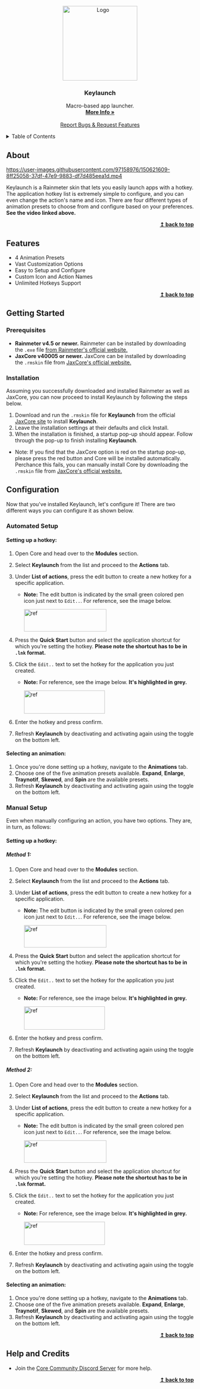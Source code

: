<div id="top"></div>

<br />
<div align="center">
  <a href="https://github.com/Jax-Core/Keylaunch">
    <img src="" alt="Logo" width="200" height="200">
  </a>

<h3 align="center">Keylaunch</h3>

  <p align="center">
    Macro-based app launcher.
    <br />
    <a href="https://www.deviantart.com/jaxoriginals/art/Keylaunch-Animated-hotkey-launcher-890749449"><strong>More Info »</strong></a>
    <br />
    <br />
    <a href="https://discord.gg/JmgehPSDD6">Report Bugs & Request Features </a>
  </p>
</div>


<!-- TABLE OF CONTENTS -->
<details>
  <summary>Table of Contents</summary>
  <ol>
    <li>
      <a href="#about">About</a>
    </li>
    <li>
      <a href="#Features">Features</a>
    </li>
    <li>
      <a href="#getting-started">Getting Started</a>
      <ul>
        <li><a href="#prerequisites">Prerequisites</a></li>
        <li><a href="#installation">Installation</a></li>
      </ul>
    </li>
    <li>
      <a href="#Configuration">Configuration</a>
        <ul>
          <li><a href="#automated-setup">Automated Setup</a>
            <ul>
              <li><a href="#setting-up-a-hotkey">Hotkey Setup</a></li>
              <li><a href="#selecting-an-animation">Animation Selection</a></li>
            </ul>
          </li>
          <li><a href="#manual-setup">Manual Setup</a>
            <ul>
              <li><a href="#setting-up-a-hotkey">Hotkey Setup</a>
              <ul>
                <li><a href="#method-1">Method 1</a></li>
              <li><a href="#method-2">Method 2</a></li> </ul>
              </li>
              <li><a href="#selecting-an-animation">Animation Selection</a></li>
            </ul>
          </li>
        </ul>
    </li>
 <li>
      <a href="#help-and-credits">Help and Credits</a>
    </li>
  </ol>
</details>


## About

https://user-images.githubusercontent.com/97158976/150621609-8ff25058-37df-47e9-9883-df7d485eea1d.mp4

Keylaunch is a Rainmeter skin that lets you easily launch apps with a hotkey. The application hotkey list is extremely simple to configure, and you can even change the action's name and icon. There are four different types of animation presets to choose from and configure based on your preferences. **See the video linked above.**

<p align="right">
    <b><a href="#top">↥ back to top</a></b>
</p>

## Features

* 4 Animation Presets
* Vast Customization Options 
* Easy to Setup and Configure
* Custom Icon and Action Names
* Unlimited Hotkeys Support

<p align="right">
    <b><a href="#top">↥ back to top</a></b>
</p>


## Getting Started

### Prerequisites

- **Rainmeter v4.5 or newer.** Rainmeter can be installed by downloading the `.exe` file [from Rainmeter's official website.](https://www.rainmeter.net/)
- **JaxCore v40005 or newer.** JaxCore can be installed by downloading the `.rmskin` file from [JaxCore's official website.](https://jax-core.github.io/)

### Installation

Assuming you successfully downloaded and installed Rainmeter as well as JaxCore, you can now proceed to install Keylaunch by following the steps below.

1. Download and run the `.rmskin` file for **Keylaunch** from the official [JaxCore site](https://jax-core.github.io/) to install **Keylaunch**.
2. Leave the installation settings at their defaults and click Install.
3. When the installation is finished, a startup pop-up should appear. Follow through the pop-up to finish installing **Keylaunch**.

* Note:  If you find that the JaxCore option is red on the startup pop-up, please press the red button and Core will be installed automatically. Perchance this fails, you can manually install Core by downloading the `.rmskin` file from [JaxCore's official website.](https://jax-core.github.io/)

## Configuration

Now that you've installed Keylaunch, let's configure it! There are two different ways you can configure it as shown below.

### Automated Setup

#### Setting up a hotkey:

1. Open Core and head over to the **Modules** section.
2. Select **Keylaunch** from the list and proceed to the **Actions** tab.
3. Under **List of actions**, press the edit button to create a new hotkey for a specific application.
    - **Note:** The edit button is indicated by the small green colored pen icon just next to `Edit..`. For reference, see the image below.

      <img src ="https://imgur.com/PNFKsqD.png" alt = "ref" width="221" height ="60">

4. Press the **Quick Start** button and select the application shortcut for which you're setting the hotkey. **Please note the shortcut has to be in `.lnk` format.**
5. Click the `Edit..` text to set the hotkey for the application you just created.
    - **Note:** For reference, see the image below. **It's highlighted in grey.**

      <img src ="https://imgur.com/mdgm9No.png" alt = "ref" width="217" height ="62">

6. Enter the hotkey and press confirm.
7. Refresh **Keylaunch** by deactivating and activating again using the toggle on the bottom left.

#### Selecting an animation:

1. Once you're done setting up a hotkey, navigate to the **Animations** tab.
2. Choose one of the five animation presets available. **Expand**, **Enlarge**, **Traynotif**, **Skewed**, and **Spin** are the available presets.
3. Refresh **Keylaunch** by deactivating and activating again using the toggle on the bottom left.


### Manual Setup

Even when manually configuring an action, you have two options. They are, in turn, as follows:

#### Setting up a hotkey:

##### Method 1:
1. Open Core and head over to the **Modules** section.
2. Select **Keylaunch** from the list and proceed to the **Actions** tab.
3. Under **List of actions**, press the edit button to create a new hotkey for a specific application.
    - **Note:** The edit button is indicated by the small green colored pen icon just next to `Edit..`. For reference, see the image below.

      <img src ="https://imgur.com/PNFKsqD.png" alt = "ref" width="221" height ="60">

4. Press the **Quick Start** button and select the application shortcut for which you're setting the hotkey. **Please note the shortcut has to be in `.lnk` format.**
5. Click the `Edit..` text to set the hotkey for the application you just created.
    - **Note:** For reference, see the image below. **It's highlighted in grey.**

      <img src ="https://imgur.com/mdgm9No.png" alt = "ref" width="217" height ="62">

6. Enter the hotkey and press confirm.
7. Refresh **Keylaunch** by deactivating and activating again using the toggle on the bottom left.

##### Method 2:

1. Open Core and head over to the **Modules** section.
2. Select **Keylaunch** from the list and proceed to the **Actions** tab.
3. Under **List of actions**, press the edit button to create a new hotkey for a specific application.
    - **Note:** The edit button is indicated by the small green colored pen icon just next to `Edit..`. For reference, see the image below.

      <img src ="https://imgur.com/PNFKsqD.png" alt = "ref" width="221" height ="60">

4. Press the **Quick Start** button and select the application shortcut for which you're setting the hotkey. **Please note the shortcut has to be in `.lnk` format.**
5. Click the `Edit..` text to set the hotkey for the application you just created.
    - **Note:** For reference, see the image below. **It's highlighted in grey.**

      <img src ="https://imgur.com/mdgm9No.png" alt = "ref" width="217" height ="62">

6. Enter the hotkey and press confirm.
7. Refresh **Keylaunch** by deactivating and activating again using the toggle on the bottom left.

#### Selecting an animation:

1. Once you're done setting up a hotkey, navigate to the **Animations** tab.
2. Choose one of the five animation presets available. **Expand**, **Enlarge**, **Traynotif**, **Skewed**, and **Spin** are the available presets.
3. Refresh **Keylaunch** by deactivating and activating again using the toggle on the bottom left.

<p align="right">
    <b><a href="#top">↥ back to top</a></b>
</p>

## Help and Credits

- Join the [Core Community Discord Server](https://discord.gg/JmgehPSDD6) for more help.

<p align="right">
    <b><a href="#top">↥ back to top</a></b>
</p>
